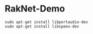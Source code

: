 RakNet-Demo
===========

```shell
sudo apt-get install libportaudio-dev
sudo apt-get install libspeex-dev
```
